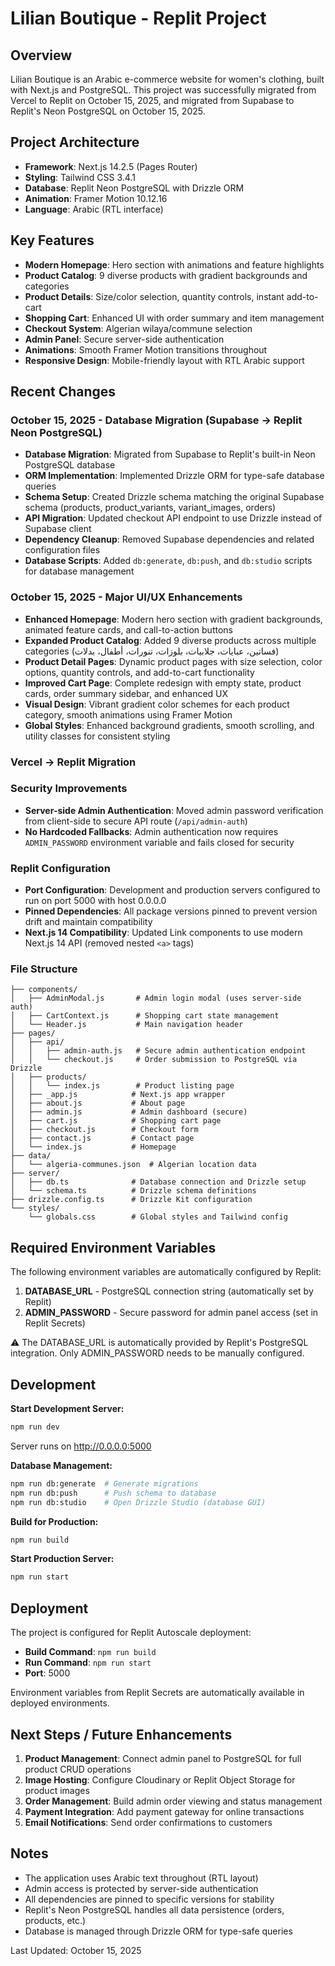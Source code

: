 # Lilian Boutique - Replit Project

## Overview
Lilian Boutique is an Arabic e-commerce website for women's clothing, built with Next.js and PostgreSQL. This project was successfully migrated from Vercel to Replit on October 15, 2025, and migrated from Supabase to Replit's Neon PostgreSQL on October 15, 2025.

## Project Architecture
- **Framework**: Next.js 14.2.5 (Pages Router)
- **Styling**: Tailwind CSS 3.4.1
- **Database**: Replit Neon PostgreSQL with Drizzle ORM
- **Animation**: Framer Motion 10.12.16
- **Language**: Arabic (RTL interface)

## Key Features
- **Modern Homepage**: Hero section with animations and feature highlights
- **Product Catalog**: 9 diverse products with gradient backgrounds and categories
- **Product Details**: Size/color selection, quantity controls, instant add-to-cart
- **Shopping Cart**: Enhanced UI with order summary and item management
- **Checkout System**: Algerian wilaya/commune selection
- **Admin Panel**: Secure server-side authentication
- **Animations**: Smooth Framer Motion transitions throughout
- **Responsive Design**: Mobile-friendly layout with RTL Arabic support

## Recent Changes

### October 15, 2025 - Database Migration (Supabase → Replit Neon PostgreSQL)
- **Database Migration**: Migrated from Supabase to Replit's built-in Neon PostgreSQL database
- **ORM Implementation**: Implemented Drizzle ORM for type-safe database queries
- **Schema Setup**: Created Drizzle schema matching the original Supabase schema (products, product_variants, variant_images, orders)
- **API Migration**: Updated checkout API endpoint to use Drizzle instead of Supabase client
- **Dependency Cleanup**: Removed Supabase dependencies and related configuration files
- **Database Scripts**: Added `db:generate`, `db:push`, and `db:studio` scripts for database management

### October 15, 2025 - Major UI/UX Enhancements
- **Enhanced Homepage**: Modern hero section with gradient backgrounds, animated feature cards, and call-to-action buttons
- **Expanded Product Catalog**: Added 9 diverse products across multiple categories (فساتين، عبايات، جلابيات، بلوزات، تنورات، أطفال، بدلات)
- **Product Detail Pages**: Dynamic product pages with size selection, color options, quantity controls, and add-to-cart functionality
- **Improved Cart Page**: Complete redesign with empty state, product cards, order summary sidebar, and enhanced UX
- **Visual Design**: Vibrant gradient color schemes for each product category, smooth animations using Framer Motion
- **Global Styles**: Enhanced background gradients, smooth scrolling, and utility classes for consistent styling

### Vercel → Replit Migration

### Security Improvements
- **Server-side Admin Authentication**: Moved admin password verification from client-side to secure API route (`/api/admin-auth`)
- **No Hardcoded Fallbacks**: Admin authentication now requires `ADMIN_PASSWORD` environment variable and fails closed for security

### Replit Configuration
- **Port Configuration**: Development and production servers configured to run on port 5000 with host 0.0.0.0
- **Pinned Dependencies**: All package versions pinned to prevent version drift and maintain compatibility
- **Next.js 14 Compatibility**: Updated Link components to use modern Next.js 14 API (removed nested `<a>` tags)

### File Structure
```
├── components/
│   ├── AdminModal.js       # Admin login modal (uses server-side auth)
│   ├── CartContext.js      # Shopping cart state management
│   └── Header.js           # Main navigation header
├── pages/
│   ├── api/
│   │   ├── admin-auth.js   # Secure admin authentication endpoint
│   │   └── checkout.js     # Order submission to PostgreSQL via Drizzle
│   ├── products/
│   │   └── index.js        # Product listing page
│   ├── _app.js            # Next.js app wrapper
│   ├── about.js           # About page
│   ├── admin.js           # Admin dashboard (secure)
│   ├── cart.js            # Shopping cart page
│   ├── checkout.js        # Checkout form
│   ├── contact.js         # Contact page
│   └── index.js           # Homepage
├── data/
│   └── algeria-communes.json  # Algerian location data
├── server/
│   ├── db.ts              # Database connection and Drizzle setup
│   └── schema.ts          # Drizzle schema definitions
├── drizzle.config.ts      # Drizzle Kit configuration
└── styles/
    └── globals.css        # Global styles and Tailwind config
```

## Required Environment Variables

The following environment variables are automatically configured by Replit:

1. **DATABASE_URL** - PostgreSQL connection string (automatically set by Replit)
2. **ADMIN_PASSWORD** - Secure password for admin panel access (set in Replit Secrets)

⚠️ The DATABASE_URL is automatically provided by Replit's PostgreSQL integration. Only ADMIN_PASSWORD needs to be manually configured.

## Development

**Start Development Server:**
```bash
npm run dev
```
Server runs on http://0.0.0.0:5000

**Database Management:**
```bash
npm run db:generate  # Generate migrations
npm run db:push      # Push schema to database
npm run db:studio    # Open Drizzle Studio (database GUI)
```

**Build for Production:**
```bash
npm run build
```

**Start Production Server:**
```bash
npm run start
```

## Deployment

The project is configured for Replit Autoscale deployment:
- **Build Command**: `npm run build`
- **Run Command**: `npm run start`
- **Port**: 5000

Environment variables from Replit Secrets are automatically available in deployed environments.

## Next Steps / Future Enhancements

1. **Product Management**: Connect admin panel to PostgreSQL for full product CRUD operations
2. **Image Hosting**: Configure Cloudinary or Replit Object Storage for product images
3. **Order Management**: Build admin order viewing and status management
4. **Payment Integration**: Add payment gateway for online transactions
5. **Email Notifications**: Send order confirmations to customers

## Notes

- The application uses Arabic text throughout (RTL layout)
- Admin access is protected by server-side authentication
- All dependencies are pinned to specific versions for stability
- Replit's Neon PostgreSQL handles all data persistence (orders, products, etc.)
- Database is managed through Drizzle ORM for type-safe queries

Last Updated: October 15, 2025
